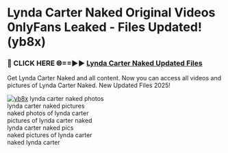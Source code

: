 # Lynda Carter Naked Original Videos 0nlyFans Leaked - Files Updated! (yb8x)

<h3>🔴 CLICK HERE 🌐==►► <a href="https://tinyurl.com/yckcrads" rel="nofollow">Lynda Carter Naked Updated Files</a></h3>

Get Lynda Carter Naked and all content. Now you can access all videos and pictures of Lynda Carter Naked. New Updated Files 2025!

[![yb8x](https://i.imgur.com/hpKpOFt.gif)](https://tinyurl.com/yckcrads)
lynda carter naked photos<br>
lynda carter naked pictures<br>
naked photos of lynda carter<br>
pictures of lynda carter naked<br>
lynda carter naked pics<br>
naked pictures of lynda carter<br>
naked lynda carter